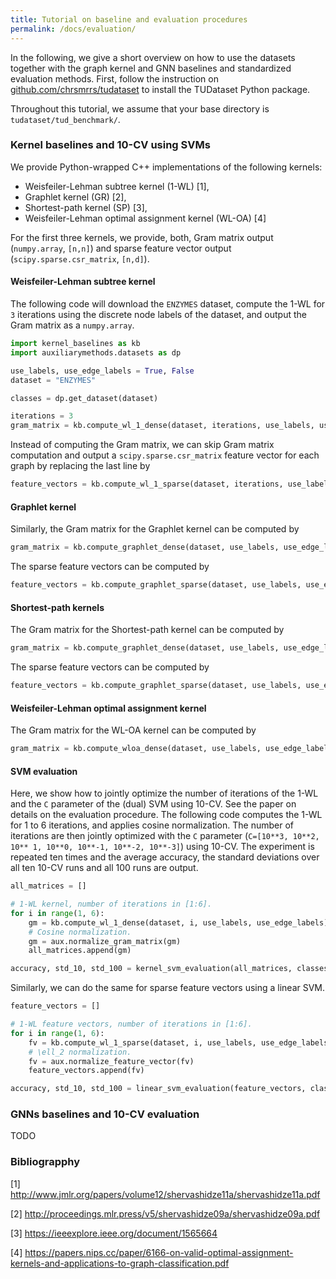 ```yaml
---
title: Tutorial on baseline and evaluation procedures
permalink: /docs/evaluation/
---
```


In the following, we give a short overview on how to use the datasets together with the graph kernel and GNN baselines and standardized evaluation methods. 
First, follow the instruction on [github.com/chrsmrrs/tudataset](https://github.com/chrsmrrs/tudataset) to install the TUDataset Python package. 

Throughout this tutorial, we assume that your base directory is `tudataset/tud_benchmark/`.

### Kernel baselines and 10-CV using SVMs

We provide  Python-wrapped C++ implementations of the following kernels:
- Weisfeiler-Lehman subtree kernel (1-WL) [1],
- Graphlet kernel (GR) [2],
- Shortest-path kernel (SP) [3],
- Weisfeiler-Lehman optimal assignment kernel (WL-OA) [4]


For the  first three kernels, we provide, both, Gram matrix output (`numpy.array`, `[n,n]`) and sparse feature vector output (`scipy.sparse.csr_matrix`, `[n,d]`).

#### Weisfeiler-Lehman subtree kernel

The following code will download the `ENZYMES` dataset, compute the 1-WL for `3` iterations using the discrete node labels of the dataset, and output the Gram matrix as a `numpy.array`.

```python
import kernel_baselines as kb
import auxiliarymethods.datasets as dp

use_labels, use_edge_labels = True, False
dataset = "ENZYMES"

classes = dp.get_dataset(dataset)

iterations = 3
gram_matrix = kb.compute_wl_1_dense(dataset, iterations, use_labels, use_edge_labels)
```

Instead of computing the Gram matrix, we can skip Gram matrix computation and output a `scipy.sparse.csr_matrix` feature vector for each graph by replacing the last line by
```python
feature_vectors = kb.compute_wl_1_sparse(dataset, iterations, use_labels, use_edge_labels)
```

#### Graphlet kernel

Similarly, the Gram matrix for the Graphlet kernel can be computed by
```python
gram_matrix = kb.compute_graphlet_dense(dataset, use_labels, use_edge_labels)
```

The sparse feature vectors can be computed by
```python
feature_vectors = kb.compute_graphlet_sparse(dataset, use_labels, use_edge_labels)
```

#### Shortest-path kernels

The Gram matrix for the Shortest-path kernel can be computed by
```python
gram_matrix = kb.compute_graphlet_dense(dataset, use_labels, use_edge_labels)
```

The sparse feature vectors can be computed by
```python
feature_vectors = kb.compute_graphlet_sparse(dataset, use_labels, use_edge_labels)
```

#### Weisfeiler-Lehman optimal assignment kernel

The Gram matrix for the WL-OA kernel can be computed by
```python
gram_matrix = kb.compute_wloa_dense(dataset, use_labels, use_edge_labels)
```

#### SVM evaluation

Here, we show how to jointly optimize the number of iterations of the 1-WL and the `C` parameter of the (dual) SVM using 10-CV. See the paper on details on the evaluation procedure.
The following code computes the 1-WL for 1 to 6 iterations, and applies cosine normalization. The number of iterations are then jointly optimized with the `C` parameter (`C=[10**3, 10**2, 10** 1, 10**0, 10**-1, 10**-2, 10**-3]`) using 10-CV.
The experiment is repeated ten times and the average accuracy, the standard deviations over all ten 10-CV runs and all 100 runs are output.

```python
all_matrices = []

# 1-WL kernel, number of iterations in [1:6].
for i in range(1, 6):
    gm = kb.compute_wl_1_dense(dataset, i, use_labels, use_edge_labels)
    # Cosine normalization.
    gm = aux.normalize_gram_matrix(gm)
    all_matrices.append(gm)

accuracy, std_10, std_100 = kernel_svm_evaluation(all_matrices, classes, num_repetitions=num_reps, all_std=True)
```
Similarly, we can do the same for sparse feature vectors using a linear SVM.
```python
feature_vectors = []

# 1-WL feature vectors, number of iterations in [1:6].
for i in range(1, 6):
    fv = kb.compute_wl_1_sparse(dataset, i, use_labels, use_edge_labels)
    # \ell_2 normalization.
    fv = aux.normalize_feature_vector(fv)
    feature_vectors.append(fv)

accuracy, std_10, std_100 = linear_svm_evaluation(feature_vectors, classes, num_repetitions=num_reps, all_std=True)
```

### GNNs baselines and 10-CV evaluation

TODO



### Bibliograpphy

[1] http://www.jmlr.org/papers/volume12/shervashidze11a/shervashidze11a.pdf

[2] http://proceedings.mlr.press/v5/shervashidze09a/shervashidze09a.pdf

[3] https://ieeexplore.ieee.org/document/1565664

[4] https://papers.nips.cc/paper/6166-on-valid-optimal-assignment-kernels-and-applications-to-graph-classification.pdf